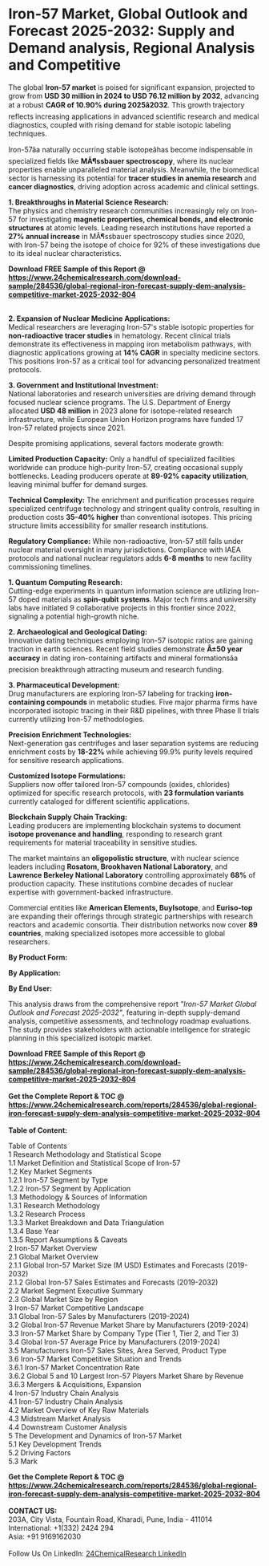 <h1>Iron-57 Market, Global Outlook and Forecast 2025-2032: Supply and Demand analysis, Regional Analysis and Competitive</h1><p>The global <strong>Iron-57 market</strong> is poised for significant expansion, projected to grow from <strong>USD 30 million in 2024 to USD 76.12 million by 2032</strong>, advancing at a robust <strong>CAGR of 10.90% during 2025â2032</strong>. This growth trajectory reflects increasing applications in advanced scientific research and medical diagnostics, coupled with rising demand for stable isotopic labeling techniques.</p><p>Iron-57âa naturally occurring stable isotopeâhas become indispensable in specialized fields like <strong>MÃ¶ssbauer spectroscopy</strong>, where its nuclear properties enable unparalleled material analysis. Meanwhile, the biomedical sector is harnessing its potential for <strong>tracer studies in anemia research</strong> and <strong>cancer diagnostics</strong>, driving adoption across academic and clinical settings.</p><p><strong>1. Breakthroughs in Material Science Research:</strong><br>
The physics and chemistry research communities increasingly rely on Iron-57 for investigating <strong>magnetic properties, chemical bonds, and electronic structures</strong> at atomic levels. Leading research institutions have reported a <strong>27% annual increase</strong> in MÃ¶ssbauer spectroscopy studies since 2020, with Iron-57 being the isotope of choice for 92% of these investigations due to its ideal nuclear characteristics.</p><div><b>Download FREE Sample of this Report @ 
            <a href="https://www.24chemicalresearch.com/download-sample/284536/global-regional-iron-forecast-supply-dem-analysis-competitive-market-2025-2032-804">
            https://www.24chemicalresearch.com/download-sample/284536/global-regional-iron-forecast-supply-dem-analysis-competitive-market-2025-2032-804</a></b></div><br><p><strong>2. Expansion of Nuclear Medicine Applications:</strong><br>
Medical researchers are leveraging Iron-57's stable isotopic properties for <strong>non-radioactive tracer studies</strong> in hematology. Recent clinical trials demonstrate its effectiveness in mapping iron metabolism pathways, with diagnostic applications growing at <strong>14% CAGR</strong> in specialty medicine sectors. This positions Iron-57 as a critical tool for advancing personalized treatment protocols.</p><p><strong>3. Government and Institutional Investment:</strong><br>
National laboratories and research universities are driving demand through focused nuclear science programs. The U.S. Department of Energy allocated <strong>USD 48 million</strong> in 2023 alone for isotope-related research infrastructure, while European Union Horizon programs have funded 17 Iron-57 related projects since 2021.</p><p>Despite promising applications, several factors moderate growth:</p><p><strong>Limited Production Capacity:</strong> Only a handful of specialized facilities worldwide can produce high-purity Iron-57, creating occasional supply bottlenecks. Leading producers operate at <strong>89-92% capacity utilization</strong>, leaving minimal buffer for demand surges.</p><p><strong>Technical Complexity:</strong> The enrichment and purification processes require specialized centrifuge technology and stringent quality controls, resulting in production costs <strong>35-40% higher</strong> than conventional isotopes. This pricing structure limits accessibility for smaller research institutions.</p><p><strong>Regulatory Compliance:</strong> While non-radioactive, Iron-57 still falls under nuclear material oversight in many jurisdictions. Compliance with IAEA protocols and national nuclear regulators adds <strong>6-8 months</strong> to new facility commissioning timelines.</p><p><strong>1. Quantum Computing Research:</strong><br>
Cutting-edge experiments in quantum information science are utilizing Iron-57 doped materials as <strong>spin-qubit systems</strong>. Major tech firms and university labs have initiated 9 collaborative projects in this frontier since 2022, signaling a potential high-growth niche.</p><p><strong>2. Archaeological and Geological Dating:</strong><br>
Innovative dating techniques employing Iron-57 isotopic ratios are gaining traction in earth sciences. Recent field studies demonstrate <strong>Â±50 year accuracy</strong> in dating iron-containing artifacts and mineral formationsâa precision breakthrough attracting museum and research funding.</p><p><strong>3. Pharmaceutical Development:</strong><br>
Drug manufacturers are exploring Iron-57 labeling for tracking <strong>iron-containing compounds</strong> in metabolic studies. Five major pharma firms have incorporated isotopic tracing in their R&amp;D pipelines, with three Phase II trials currently utilizing Iron-57 methodologies.</p><p><strong>Precision Enrichment Technologies:</strong><br>
    Next-generation gas centrifuges and laser separation systems are reducing enrichment costs by <strong>18-22%</strong> while achieving 99.9% purity levels required for sensitive research applications.</p><p><strong>Customized Isotope Formulations:</strong><br>
    Suppliers now offer tailored Iron-57 compounds (oxides, chlorides) optimized for specific research protocols, with <strong>23 formulation variants</strong> currently cataloged for different scientific applications.</p><p><strong>Blockchain Supply Chain Tracking:</strong><br>
    Leading producers are implementing blockchain systems to document <strong>isotope provenance and handling</strong>, responding to research grant requirements for material traceability in sensitive studies.</p><p>The market maintains an <strong>oligopolistic structure</strong>, with nuclear science leaders including <strong>Rosatom, Brookhaven National Laboratory</strong>, and <strong>Lawrence Berkeley National Laboratory</strong> controlling approximately <strong>68%</strong> of production capacity. These institutions combine decades of nuclear expertise with government-backed infrastructure.</p><p>Commercial entities like <strong>American Elements, BuyIsotope</strong>, and <strong>Euriso-top</strong> are expanding their offerings through strategic partnerships with research reactors and academic consortia. Their distribution networks now cover <strong>89 countries</strong>, making specialized isotopes more accessible to global researchers.</p><p><strong>By Product Form:</strong></p><p><strong>By Application:</strong></p><p><strong>By End User:</strong></p><p>This analysis draws from the comprehensive report <em>"Iron-57 Market Global Outlook and Forecast 2025-2032"</em>, featuring in-depth supply-demand analysis, competitive assessments, and technology roadmap evaluations. The study provides stakeholders with actionable intelligence for strategic planning in this specialized isotopic market.</p><div><b>Download FREE Sample of this Report @ 
            <a href="https://www.24chemicalresearch.com/download-sample/284536/global-regional-iron-forecast-supply-dem-analysis-competitive-market-2025-2032-804">
            https://www.24chemicalresearch.com/download-sample/284536/global-regional-iron-forecast-supply-dem-analysis-competitive-market-2025-2032-804</a></b></div><br><div><b>Get the Complete Report & TOC @ 
            <a href="https://www.24chemicalresearch.com/reports/284536/global-regional-iron-forecast-supply-dem-analysis-competitive-market-2025-2032-804">
            https://www.24chemicalresearch.com/reports/284536/global-regional-iron-forecast-supply-dem-analysis-competitive-market-2025-2032-804</a></b></div><br>
            <b>Table of Content:</b><p>Table of Contents<br />
1 Research Methodology and Statistical Scope<br />
1.1 Market Definition and Statistical Scope of Iron-57<br />
1.2 Key Market Segments<br />
1.2.1 Iron-57 Segment by Type<br />
1.2.2 Iron-57 Segment by Application<br />
1.3 Methodology & Sources of Information<br />
1.3.1 Research Methodology<br />
1.3.2 Research Process<br />
1.3.3 Market Breakdown and Data Triangulation<br />
1.3.4 Base Year<br />
1.3.5 Report Assumptions & Caveats<br />
2 Iron-57 Market Overview<br />
2.1 Global Market Overview<br />
2.1.1 Global Iron-57 Market Size (M USD) Estimates and Forecasts (2019-2032)<br />
2.1.2 Global Iron-57 Sales Estimates and Forecasts (2019-2032)<br />
2.2 Market Segment Executive Summary<br />
2.3 Global Market Size by Region<br />
3 Iron-57 Market Competitive Landscape<br />
3.1 Global Iron-57 Sales by Manufacturers (2019-2024)<br />
3.2 Global Iron-57 Revenue Market Share by Manufacturers (2019-2024)<br />
3.3 Iron-57 Market Share by Company Type (Tier 1, Tier 2, and Tier 3)<br />
3.4 Global Iron-57 Average Price by Manufacturers (2019-2024)<br />
3.5 Manufacturers Iron-57 Sales Sites, Area Served, Product Type<br />
3.6 Iron-57 Market Competitive Situation and Trends<br />
3.6.1 Iron-57 Market Concentration Rate<br />
3.6.2 Global 5 and 10 Largest Iron-57 Players Market Share by Revenue<br />
3.6.3 Mergers & Acquisitions, Expansion<br />
4 Iron-57 Industry Chain Analysis<br />
4.1 Iron-57 Industry Chain Analysis<br />
4.2 Market Overview of Key Raw Materials<br />
4.3 Midstream Market Analysis<br />
4.4 Downstream Customer Analysis<br />
5 The Development and Dynamics of Iron-57 Market <br />
5.1 Key Development Trends<br />
5.2 Driving Factors<br />
5.3 Mark</p><div><b>Get the Complete Report & TOC @ 
            <a href="https://www.24chemicalresearch.com/reports/284536/global-regional-iron-forecast-supply-dem-analysis-competitive-market-2025-2032-804">
            https://www.24chemicalresearch.com/reports/284536/global-regional-iron-forecast-supply-dem-analysis-competitive-market-2025-2032-804</a></b></div><br><b>CONTACT US:</b><br>
            203A, City Vista, Fountain Road, Kharadi, Pune, India - 411014<br>
            International: +1(332) 2424 294<br>
            Asia: +91 9169162030 <br><br>
            Follow Us On LinkedIn: <a href="https://www.linkedin.com/company/24chemicalresearch/">24ChemicalResearch LinkedIn</a>
